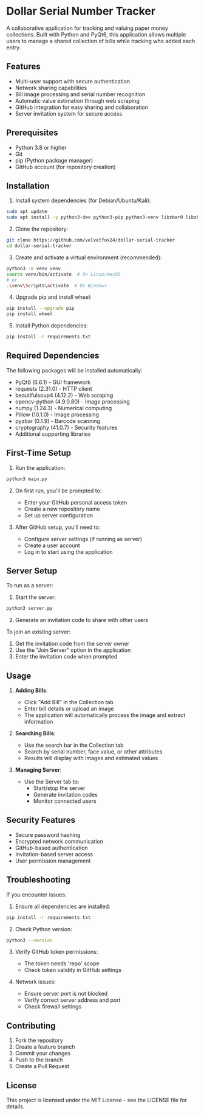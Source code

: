 # Dollar Serial Number Tracker

A collaborative application for tracking and valuing paper money collections. Built with Python and PyQt6, this application allows multiple users to manage a shared collection of bills while tracking who added each entry.

## Features

- Multi-user support with secure authentication
- Network sharing capabilities
- Bill image processing and serial number recognition
- Automatic value estimation through web scraping
- GitHub integration for easy sharing and collaboration
- Server invitation system for secure access

## Prerequisites

- Python 3.8 or higher
- Git
- pip (Python package manager)
- GitHub account (for repository creation)

## Installation

1. Install system dependencies (for Debian/Ubuntu/Kali):
```bash
sudo apt update
sudo apt install -y python3-dev python3-pip python3-venv libzbar0 libzbar-dev build-essential libgl1-mesa-glx
```

2. Clone the repository:
```bash
git clone https://github.com/velvetfox24/dollar-serial-tracker
cd dollar-serial-tracker
```

3. Create and activate a virtual environment (recommended):
```bash
python3 -m venv venv
source venv/bin/activate  # On Linux/macOS
# or
.\venv\Scripts\activate  # On Windows
```

4. Upgrade pip and install wheel:
```bash
pip install --upgrade pip
pip install wheel
```

5. Install Python dependencies:
```bash
pip install -r requirements.txt
```

## Required Dependencies

The following packages will be installed automatically:

- PyQt6 (6.6.1) - GUI framework
- requests (2.31.0) - HTTP client
- beautifulsoup4 (4.12.2) - Web scraping
- opencv-python (4.9.0.80) - Image processing
- numpy (1.24.3) - Numerical computing
- Pillow (10.1.0) - Image processing
- pyzbar (0.1.9) - Barcode scanning
- cryptography (41.0.7) - Security features
- Additional supporting libraries

## First-Time Setup

1. Run the application:
```bash
python3 main.py
```

2. On first run, you'll be prompted to:
   - Enter your GitHub personal access token
   - Create a new repository name
   - Set up server configuration

3. After GitHub setup, you'll need to:
   - Configure server settings (if running as server)
   - Create a user account
   - Log in to start using the application

## Server Setup

To run as a server:

1. Start the server:
```bash
python3 server.py
```

2. Generate an invitation code to share with other users

To join an existing server:

1. Get the invitation code from the server owner
2. Use the "Join Server" option in the application
3. Enter the invitation code when prompted

## Usage

1. **Adding Bills**:
   - Click "Add Bill" in the Collection tab
   - Enter bill details or upload an image
   - The application will automatically process the image and extract information

2. **Searching Bills**:
   - Use the search bar in the Collection tab
   - Search by serial number, face value, or other attributes
   - Results will display with images and estimated values

3. **Managing Server**:
   - Use the Server tab to:
     - Start/stop the server
     - Generate invitation codes
     - Monitor connected users

## Security Features

- Secure password hashing
- Encrypted network communication
- GitHub-based authentication
- Invitation-based server access
- User permission management

## Troubleshooting

If you encounter issues:

1. Ensure all dependencies are installed:
```bash
pip install -r requirements.txt
```

2. Check Python version:
```bash
python3 --version
```

3. Verify GitHub token permissions:
   - The token needs 'repo' scope
   - Check token validity in GitHub settings

4. Network issues:
   - Ensure server port is not blocked
   - Verify correct server address and port
   - Check firewall settings

## Contributing

1. Fork the repository
2. Create a feature branch
3. Commit your changes
4. Push to the branch
5. Create a Pull Request

## License

This project is licensed under the MIT License - see the LICENSE file for details. 
